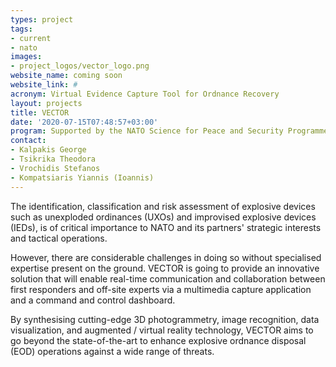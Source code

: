 ```yaml
---
types: project
tags:
- current
- nato
images:
- project_logos/vector_logo.png
website_name: coming soon
website_link: #
acronym: Virtual Evidence Capture Tool for Ordnance Recovery
layout: projects
title: VECTOR
date: '2020-07-15T07:48:57+03:00'
program: Supported by the NATO Science for Peace and Security Programme
contact:
- Kalpakis George
- Tsikrika Theodora
- Vrochidis Stefanos
- Kompatsiaris Yiannis (Ioannis)
---
```

<p>The identification, classification and risk assessment of explosive devices such as unexploded ordinances (UXOs) and improvised explosive devices (IEDs), is of critical importance to NATO and its partners' strategic interests and tactical operations. </p>

<p>However, there are considerable challenges in doing so without specialised expertise present on the ground. VECTOR is going to provide an innovative solution that will enable real-time communication and collaboration between first responders and off-site experts via a multimedia capture application and a command and control dashboard. </p>

<p>By synthesising cutting-edge 3D photogrammetry, image recognition, data visualization, and augmented / virtual reality technology, VECTOR aims to go beyond the state-of-the-art to enhance explosive ordnance disposal (EOD) operations against a wide range of threats.</p>
